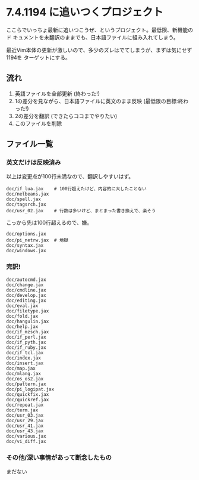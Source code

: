 # 7.4.1194 に追いつくプロジェクト

ここらでいっちょ最新に追いつこうぜ、というプロジェクト。最低限、新機能のド
キュメントを未翻訳のままでも、日本語ファイルに組み入れてしまう。

最近Vim本体の更新が激しいので、多少のズレはでてしまうが、まずは気にせず1194を
ターゲットにする。

## 流れ

1.  英語ファイルを全部更新 (終わった!)
2.  1の差分を見ながら、日本語ファイルに英文のまま反映 (最低限の目標:終わった!)
3.  2の差分を翻訳 (できたらココまでやりたい)
4.  このファイルを削除

## ファイル一覧

### 英文だけは反映済み

以上は変更点が100行未満なので、翻訳しやすいはず。

    doc/if_lua.jax    # 100行超えたけど、内容的に大したことない
    doc/netbeans.jax
    doc/spell.jax
    doc/tagsrch.jax
    doc/usr_02.jax    # 行数は多いけど、まとまった書き換えで、楽そう

こっから先は100行超えるので、嫌。

    doc/options.jax
    doc/pi_netrw.jax  # 地獄
    doc/syntax.jax
    doc/windows.jax

### 完訳!

    doc/autocmd.jax
    doc/change.jax
    doc/cmdline.jax
    doc/develop.jax
    doc/editing.jax
    doc/eval.jax
    doc/filetype.jax
    doc/fold.jax
    doc/hangulin.jax
    doc/help.jax
    doc/if_mzsch.jax
    doc/if_perl.jax
    doc/if_pyth.jax
    doc/if_ruby.jax
    doc/if_tcl.jax
    doc/index.jax
    doc/insert.jax
    doc/map.jax
    doc/mlang.jax
    doc/os_os2.jax
    doc/pattern.jax
    doc/pi_logipat.jax
    doc/quickfix.jax
    doc/quickref.jax
    doc/repeat.jax
    doc/term.jax
    doc/usr_03.jax
    doc/usr_29.jax
    doc/usr_41.jax
    doc/usr_43.jax
    doc/various.jax
    doc/vi_diff.jax

### その他/深い事情があって断念したもの

まだない
